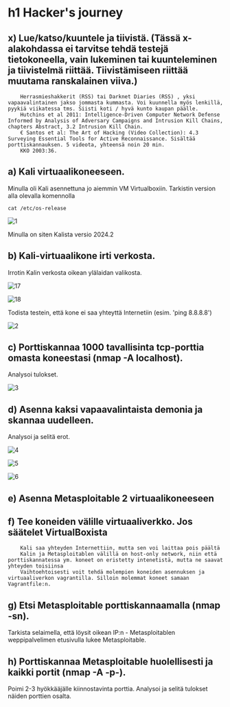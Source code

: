 # h1 Hacker's journey

## x) Lue/katso/kuuntele ja tiivistä. (Tässä x-alakohdassa ei tarvitse tehdä testejä tietokoneella, vain lukeminen tai kuunteleminen ja tiivistelmä riittää. Tiivistämiseen riittää muutama ranskalainen viiva.)
        Herrasmieshakkerit (RSS) tai Darknet Diaries (RSS) , yksi vapaavalintainen jakso jommasta kummasta. Voi kuunnella myös lenkillä, pyykiä viikatessa tms. Siisti koti / hyvä kunto kaupan päälle.
        Hutchins et al 2011: Intelligence-Driven Computer Network Defense Informed by Analysis of Adversary Campaigns and Intrusion Kill Chains, chapters Abstract, 3.2 Intrusion Kill Chain.
        € Santos et al: The Art of Hacking (Video Collection): 4.3 Surveying Essential Tools for Active Reconnaissance. Sisältää porttiskannauksen. 5 videota, yhteensä noin 20 min.
        KKO 2003:36.
    
## a) Kali virtuaalikoneeseen.

Minulla oli Kali asennettuna jo aiemmin VM Virtualboxiin. Tarkistin version alla olevalla komennolla

    cat /etc/os-release
    
![1](https://github.com/user-attachments/assets/113c6c5a-8ce8-437a-86e7-d52830487ce0)

Minulla on siten Kalista versio 2024.2

## b) Kali-virtuaalikone irti verkosta. 

Irrotin Kalin verkosta oikean ylälaidan valikosta.

![17](https://github.com/user-attachments/assets/5de02c1e-5f6c-493d-9ef1-853a1b5a8296)

![18](https://github.com/user-attachments/assets/54a8fa3c-34d8-4854-b00f-342a48eb6c13)

Todista testein, että kone ei saa yhteyttä Internetiin (esim. 'ping 8.8.8.8')

![2](https://github.com/user-attachments/assets/4cf012e2-e9c5-4ae6-8caa-80d2077f35b1)


## c) Porttiskannaa 1000 tavallisinta tcp-porttia omasta koneestasi (nmap -A localhost). 

Analysoi tulokset.

![3](https://github.com/user-attachments/assets/0fd18c40-9323-49f0-bc2a-fd645df008d1)


## d) Asenna kaksi vapaavalintaista demonia ja skannaa uudelleen. 

Analysoi ja selitä erot.

![4](https://github.com/user-attachments/assets/f97231fb-990c-4045-b706-43c8db7b29e9)

![5](https://github.com/user-attachments/assets/501d8581-6b57-4972-a064-2f59f33ab498)

![6](https://github.com/user-attachments/assets/63017d52-61d8-4dff-9371-51c620c1323d)

## e) Asenna Metasploitable 2 virtuaalikoneeseen

##  f) Tee koneiden välille virtuaaliverkko. Jos säätelet VirtualBoxista
        
        Kali saa yhteyden Internettiin, mutta sen voi laittaa pois päältä
        Kalin ja Metasploitablen välillä on host-only network, niin että porttiskannatessa ym. koneet on eristetty intenetistä, mutta ne saavat yhteyden toisiinsa
        Vaihtoehtoisesti voit tehdä molempien koneiden asennuksen ja virtuaaliverkon vagrantilla. Silloin molemmat koneet samaan Vagrantfile:n.

##     g) Etsi Metasploitable porttiskannaamalla (nmap -sn). 

Tarkista selaimella, että löysit oikean IP:n - Metasploitablen weppipalvelimen etusivulla lukee Metasploitable.

##     h) Porttiskannaa Metasploitable huolellisesti ja kaikki portit (nmap -A -p-). 

Poimi 2-3 hyökkääjälle kiinnostavinta porttia. Analysoi ja selitä tulokset näiden porttien osalta.
